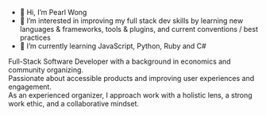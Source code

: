 - 👋 Hi, I’m Pearl Wong
- 👀 I’m interested in improving my full stack dev skills by learning new languages & frameworks, tools & plugins, and current conventions / best practices
- 🌱 I’m currently learning JavaScript, Python, Ruby and C#

Full-Stack Software Developer with a background in economics and community organizing.   
Passionate about accessible products and improving user experiences and engagement.   
As an experienced organizer, I approach work with a holistic lens, a strong work ethic, and a collaborative mindset.  


